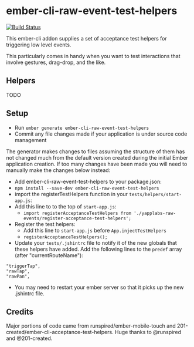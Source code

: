 # ember-cli-raw-event-test-helpers

[![Build Status](https://travis-ci.org/yapplabs/ember-cli-raw-event-test-helpers.svg?branch=master)](https://travis-ci.org/yapplabs/ember-cli-raw-event-test-helpers)

This ember-cli addon supplies a set of acceptance test helpers for triggering low level events.

This particularly comes in handy when you want to test interactions that involve gestures, drag-drop, and the like.

## Helpers

TODO

## Setup

  * Run `ember generate ember-cli-raw-event-test-helpers`
  * Commit any file changes made if your application is under source code management

The generator makes changes to files assuming the structure of them has not changed much from the default version created during the initial Ember application creation. If too many changes have been made you will need to manually make the changes below instead:

  * Add ember-cli-raw-event-test-helpers to your package.json:
  * `npm install --save-dev ember-cli-raw-event-test-helpers`
  * import the registerTestHelpers function in your `tests/helpers/start-app.js`:
  * Add this line to to the top of `start-app.js`:
    * `import registerAcceptanceTestHelpers from './yapplabs-raw-events/register-acceptance-test-helpers';`
  * Register the test helpers:
    * Add this line to `start-app.js` before `App.injectTestHelpers`
    * `registerAcceptanceTestHelpers();`
  * Update your `tests/.jshintrc` file to notify it of the new globals
    that these helpers have added. Add the following lines to the
    `predef` array (after "currentRouteName"):

```
"triggerTap",
"rawTap",
"rawPan",
```

  * You may need to restart your ember server so that it picks up the new .jshintrc file.

## Credits

Major portions of code came from runspired/ember-mobile-touch and 201-created/ember-cli-acceptance-test-helpers. Huge thanks to @runspired and @201-created.

